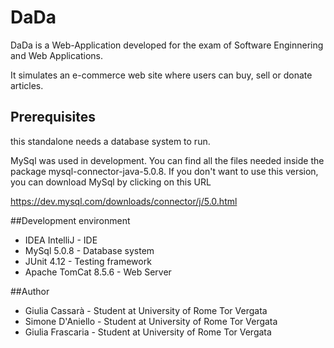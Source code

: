 # DaDa

DaDa is a Web-Application developed for the exam of 
Software Enginnering and Web Applications.
 
It simulates an e-commerce web site where users can buy, sell or donate 
articles.


## Prerequisites

this standalone needs a database system to run.

MySql was used in development. You can find all the files
 needed inside the package
 mysql-connector-java-5.0.8.
If you don't want to use this version, you can download MySql 
by clicking on this URL

https://dev.mysql.com/downloads/connector/j/5.0.html


##Development environment

* IDEA IntelliJ - IDE
* MySql 5.0.8 - Database system
* JUnit 4.12 - Testing framework
* Apache TomCat 8.5.6 - Web Server

##Author

* Giulia Cassarà - Student at University of Rome Tor Vergata
* Simone D'Aniello - Student at University of Rome Tor Vergata
* Giulia Frascaria - Student at University of Rome Tor Vergata